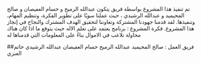 تم تنفيذ هذا المشروع بواسطة فريق يتكون  عبدالله الرميح و حسام العفيصان و صالح المحيميد و عبدالله الرشيدي ، حيث عملنا سويًا على تطوير الفكرة، وتنظيم المهام، وتنفيذها. لقد قدمنا جهودنا المشتركة وتعاوننا لتحقيق الهدف المشترك والنجاح في إنجاز هذا المشروع.
فكرة المشروع : برنامج يعتمد على تعلم الاله حيث يتوقع ما اذا كان هناك محاولة تلاعب في الاموال بناءً على المعلومات التي قدمناها له

##فريق العمل :
صالح المحيميد
عبدالله الرميح
حسام العفيصان
عبدالله الرشيدي
حاتم العنزي
